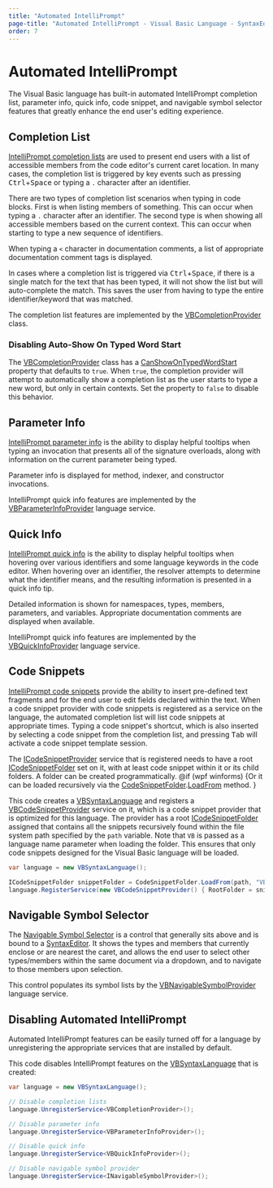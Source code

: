 ```yaml
---
title: "Automated IntelliPrompt"
page-title: "Automated IntelliPrompt - Visual Basic Language - SyntaxEditor .NET Languages Add-on"
order: 7
---
```

# Automated IntelliPrompt

The Visual Basic language has built-in automated IntelliPrompt completion list, parameter info, quick info, code snippet, and navigable symbol selector features that greatly enhance the end user's editing experience.

## Completion List

[IntelliPrompt completion lists](../../user-interface/intelliprompt/completion-list.md) are used to present end users with a list of accessible members from the code editor's current caret location.  In many cases, the completion list is triggered by key events such as pressing <kbd>Ctrl</kbd>+<kbd>Space</kbd> or typing a `.` character after an identifier.

There are two types of completion list scenarios when typing in code blocks.  First is when listing members of something.  This can occur when typing a `.` character after an identifier.  The second type is when showing all accessible members based on the current context.  This can occur when starting to type a new sequence of identifiers.

When typing a `<` character in documentation comments, a list of appropriate documentation comment tags is displayed.

In cases where a completion list is triggered via <kbd>Ctrl</kbd>+<kbd>Space</kbd>, if there is a single match for the text that has been typed, it will not show the list but will auto-complete the match.  This saves the user from having to type the entire identifier/keyword that was matched.

The completion list features are implemented by the [VBCompletionProvider](xref:ActiproSoftware.Text.Languages.VB.Implementation.VBCompletionProvider) class.

### Disabling Auto-Show On Typed Word Start

The [VBCompletionProvider](xref:ActiproSoftware.Text.Languages.VB.Implementation.VBCompletionProvider) class has a [CanShowOnTypedWordStart](xref:ActiproSoftware.Text.Languages.DotNet.Implementation.DotNetCompletionProviderBase.CanShowOnTypedWordStart) property that defaults to `true`.  When `true`, the completion provider will attempt to automatically show a completion list as the user starts to type a new word, but only in certain contexts.  Set the property to `false` to disable this behavior.

## Parameter Info

[IntelliPrompt parameter info](../../user-interface/intelliprompt/parameter-info.md) is the ability to display helpful tooltips when typing an invocation that presents all of the signature overloads, along with information on the current parameter being typed.

Parameter info is displayed for method, indexer, and constructor invocations.

IntelliPrompt quick info features are implemented by the [VBParameterInfoProvider](xref:ActiproSoftware.Text.Languages.VB.Implementation.VBParameterInfoProvider) language service.

## Quick Info

[IntelliPrompt quick info](../../user-interface/intelliprompt/quick-info.md) is the ability to display helpful tooltips when hovering over various identifiers and some language keywords in the code editor.  When hovering over an identifier, the resolver attempts to determine what the identifier means, and the resulting information is presented in a quick info tip.

Detailed information is shown for namespaces, types, members, parameters, and variables.  Appropriate documentation comments are displayed when available.

IntelliPrompt quick info features are implemented by the [VBQuickInfoProvider](xref:ActiproSoftware.Text.Languages.VB.Implementation.VBQuickInfoProvider) language service.

## Code Snippets

[IntelliPrompt code snippets](../../user-interface/intelliprompt/code-snippets.md) provide the ability to insert pre-defined text fragments and for the end user to edit fields declared within the text.  When a code snippet provider with code snippets is registered as a service on the language, the automated completion list will list code snippets at appropriate times.  Typing a code snippet's shortcut, which is also inserted by selecting a code snippet from the completion list, and pressing <kbd>Tab</kbd> will activate a code snippet template session.

The [ICodeSnippetProvider](xref:@ActiproUIRoot.Controls.SyntaxEditor.IntelliPrompt.ICodeSnippetProvider) service that is registered needs to have a root [ICodeSnippetFolder](xref:@ActiproUIRoot.Controls.SyntaxEditor.IntelliPrompt.ICodeSnippetFolder) set on it, with at least code snippet within it or its child folders.  A folder can be created programmatically. @if (wpf winforms) {Or it can be loaded recursively via the [CodeSnippetFolder](xref:@ActiproUIRoot.Controls.SyntaxEditor.IntelliPrompt.Implementation.CodeSnippetFolder).[LoadFrom](xref:@ActiproUIRoot.Controls.SyntaxEditor.IntelliPrompt.Implementation.CodeSnippetFolder.LoadFrom*) method. }

This code creates a [VBSyntaxLanguage](xref:ActiproSoftware.Text.Languages.VB.Implementation.VBSyntaxLanguage) and registers a [VBCodeSnippetProvider](xref:ActiproSoftware.Text.Languages.VB.Implementation.VBCodeSnippetProvider) service on it, which is a code snippet provider that is optimized for this language.  The provider has a root [ICodeSnippetFolder](xref:@ActiproUIRoot.Controls.SyntaxEditor.IntelliPrompt.ICodeSnippetFolder) assigned that contains all the snippets recursively found within the file system path specified by the `path` variable.  Note that `VB` is passed as a language name parameter when loading the folder.  This ensures that only code snippets designed for the Visual Basic language will be loaded.

```csharp
var language = new VBSyntaxLanguage();

ICodeSnippetFolder snippetFolder = CodeSnippetFolder.LoadFrom(path, "VB");
language.RegisterService(new VBCodeSnippetProvider() { RootFolder = snippetFolder });
```

## Navigable Symbol Selector

The [Navigable Symbol Selector](../../user-interface/intelliprompt/navigable-symbol-selector.md) is a control that generally sits above and is bound to a [SyntaxEditor](xref:@ActiproUIRoot.Controls.SyntaxEditor.SyntaxEditor).  It shows the types and members that currently enclose or are nearest the caret, and allows the end user to select other types/members within the same document via a dropdown, and to navigate to those members upon selection.

This control populates its symbol lists by the [VBNavigableSymbolProvider](xref:ActiproSoftware.Text.Languages.VB.Implementation.VBNavigableSymbolProvider) language service.

## Disabling Automated IntelliPrompt

Automated IntelliPrompt features can be easily turned off for a language by unregistering the appropriate services that are installed by default.

This code disables IntelliPrompt features on the [VBSyntaxLanguage](xref:ActiproSoftware.Text.Languages.VB.Implementation.VBSyntaxLanguage) that is created:

```csharp
var language = new VBSyntaxLanguage();

// Disable completion lists
language.UnregisterService<VBCompletionProvider>();

// Disable parameter info
language.UnregisterService<VBParameterInfoProvider>();

// Disable quick info
language.UnregisterService<VBQuickInfoProvider>();

// Disable navigable symbol provider
language.UnregisterService<INavigableSymbolProvider>();
```
